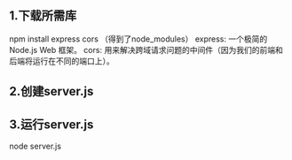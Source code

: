 ## 1.下载所需库
npm install express cors
（得到了node_modules）
express: 一个极简的 Node.js Web 框架。
cors:    用来解决跨域请求问题的中间件（因为我们的前端和后端将运行在不同的端口上）。

## 2.创建server.js

## 3.运行server.js
node server.js